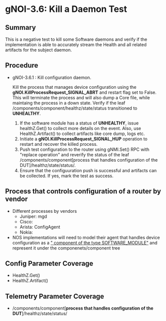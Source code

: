 # gNOI-3.6: Kill a Daemon Test

## Summary

This is a negative test to kill some Software daemons and verify if the implementation is able to accurately stream the Health and all related artifacts for the subject daemon.
  
## Procedure

* gNOI-3.6.1 : Kill configuration daemon.

  Kill the process that manages device configuration using the **gNOI.KillProcessRequest_SIGNAL_ABRT** and restart flag set to False. This will terminate the process and will also dump a Core file, while maintaing the process in a down state. Verify if the leaf /components/component/healthz/state/status transitioned to **UNHEALTHY**.
   1. If the software module has a status of **UNHEALTHY**, issue healthZ.Get() to collect more details on the event. Also, use HealthZ.Artifact() to collect artifacts like core dump, logs etc.
   2. Initiate a **gNOI.KillProcessRequest_SIGNAL_HUP** operation to restart and recover the killed process.
   3. Push test configuration to the router using gNMI.Set() RPC with "replace operation" and reverify the status of the leaf /components/component[process that handles configuration of the DUT]/healthz/state/status/.
   4. Ensure that the configuuration push is successful and artifacts can be collected. If yes, mark the test as success.


## Process that controls configuration of a router by vendor
   * Different processes by vendors
      * Juniper: mgd
      * Cisco:
      * Arista: ConfigAgent
      * Nokia: 
   * NOS implementations will need to model their agent that handles device configuration as a [" component of the type SOFTWARE_MODULE"](https://github.com/openconfig/public/blob/master/release/models/platform/openconfig-platform-types.yang#L394) and represent it under the componenets/component tree


## Config Parameter Coverage
*   HealthZ.Get()
*   HealthZ.Artifact()

## Telemetry Parameter Coverage
*   /components/component[**process that handles configuration of the DUT**]/healthz/state/status/

